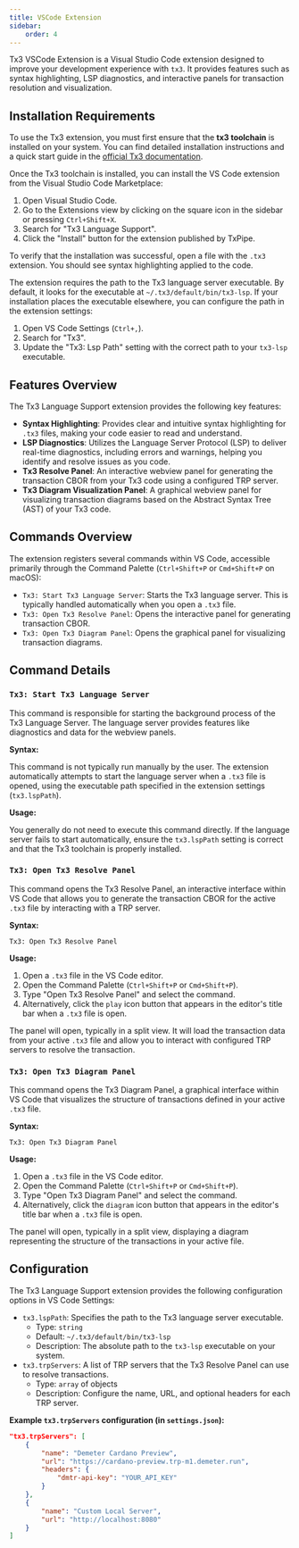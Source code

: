 ```yaml
---
title: VSCode Extension
sidebar:
    order: 4
---
```


Tx3 VSCode Extension is a Visual Studio Code extension designed to improve your development experience with `tx3`. It provides features such as syntax highlighting, LSP diagnostics, and interactive panels for transaction resolution and visualization.

## Installation Requirements

To use the Tx3 extension, you must first ensure that the **tx3 toolchain** is installed on your system. You can find detailed installation instructions and a quick start guide in the [official Tx3 documentation](https://docs.txpipe.io/tx3/quick-start).

Once the Tx3 toolchain is installed, you can install the VS Code extension from the Visual Studio Code Marketplace:

1.  Open Visual Studio Code.
2.  Go to the Extensions view by clicking on the square icon in the sidebar or pressing `Ctrl+Shift+X`.
3.  Search for "Tx3 Language Support".
4.  Click the "Install" button for the extension published by TxPipe.

To verify that the installation was successful, open a file with the `.tx3` extension. You should see syntax highlighting applied to the code.

The extension requires the path to the Tx3 language server executable. By default, it looks for the executable at `~/.tx3/default/bin/tx3-lsp`. If your installation places the executable elsewhere, you can configure the path in the extension settings:

1.  Open VS Code Settings (`Ctrl+,`).
2.  Search for "Tx3".
3.  Update the "Tx3: Lsp Path" setting with the correct path to your `tx3-lsp` executable.

## Features Overview

The Tx3 Language Support extension provides the following key features:

*   **Syntax Highlighting**: Provides clear and intuitive syntax highlighting for `.tx3` files, making your code easier to read and understand.
*   **LSP Diagnostics**: Utilizes the Language Server Protocol (LSP) to deliver real-time diagnostics, including errors and warnings, helping you identify and resolve issues as you code.
*   **Tx3 Resolve Panel**: An interactive webview panel for generating the transaction CBOR from your Tx3 code using a configured TRP server.
*   **Tx3 Diagram Visualization Panel**: A graphical webview panel for visualizing transaction diagrams based on the Abstract Syntax Tree (AST) of your Tx3 code.

## Commands Overview

The extension registers several commands within VS Code, accessible primarily through the Command Palette (`Ctrl+Shift+P` or `Cmd+Shift+P` on macOS):

*   `Tx3: Start Tx3 Language Server`: Starts the Tx3 language server. This is typically handled automatically when you open a `.tx3` file.
*   `Tx3: Open Tx3 Resolve Panel`: Opens the interactive panel for generating transaction CBOR.
*   `Tx3: Open Tx3 Diagram Panel`: Opens the graphical panel for visualizing transaction diagrams.

## Command Details

### `Tx3: Start Tx3 Language Server`

This command is responsible for starting the background process of the Tx3 Language Server. The language server provides features like diagnostics and data for the webview panels.

**Syntax:**

This command is not typically run manually by the user. The extension automatically attempts to start the language server when a `.tx3` file is opened, using the executable path specified in the extension settings (`tx3.lspPath`).

**Usage:**

You generally do not need to execute this command directly. If the language server fails to start automatically, ensure the `tx3.lspPath` setting is correct and that the Tx3 toolchain is properly installed.

### `Tx3: Open Tx3 Resolve Panel`

This command opens the Tx3 Resolve Panel, an interactive interface within VS Code that allows you to generate the transaction CBOR for the active `.tx3` file by interacting with a TRP server.

**Syntax:**

```
Tx3: Open Tx3 Resolve Panel
```

**Usage:**

1.  Open a `.tx3` file in the VS Code editor.
2.  Open the Command Palette (`Ctrl+Shift+P` or `Cmd+Shift+P`).
3.  Type "Open Tx3 Resolve Panel" and select the command.
4.  Alternatively, click the `play` icon button that appears in the editor's title bar when a `.tx3` file is open.

The panel will open, typically in a split view. It will load the transaction data from your active `.tx3` file and allow you to interact with configured TRP servers to resolve the transaction.

### `Tx3: Open Tx3 Diagram Panel`

This command opens the Tx3 Diagram Panel, a graphical interface within VS Code that visualizes the structure of transactions defined in your active `.tx3` file.

**Syntax:**

```
Tx3: Open Tx3 Diagram Panel
```

**Usage:**

1.  Open a `.tx3` file in the VS Code editor.
2.  Open the Command Palette (`Ctrl+Shift+P` or `Cmd+Shift+P`).
3.  Type "Open Tx3 Diagram Panel" and select the command.
4.  Alternatively, click the `diagram` icon button that appears in the editor's title bar when a `.tx3` file is open.

The panel will open, typically in a split view, displaying a diagram representing the structure of the transactions in your active file.

## Configuration

The Tx3 Language Support extension provides the following configuration options in VS Code Settings:

*   `tx3.lspPath`: Specifies the path to the Tx3 language server executable.
    *   Type: `string`
    *   Default: `~/.tx3/default/bin/tx3-lsp`
    *   Description: The absolute path to the `tx3-lsp` executable on your system.
*   `tx3.trpServers`: A list of TRP servers that the Tx3 Resolve Panel can use to resolve transactions.
    *   Type: `array` of objects
    *   Description: Configure the name, URL, and optional headers for each TRP server.

**Example `tx3.trpServers` configuration (in `settings.json`):**

```json
"tx3.trpServers": [
    {
        "name": "Demeter Cardano Preview",
        "url": "https://cardano-preview.trp-m1.demeter.run",
        "headers": {
            "dmtr-api-key": "YOUR_API_KEY"
        }
    },
    {
        "name": "Custom Local Server",
        "url": "http://localhost:8080"
    }
]
```
